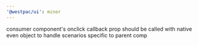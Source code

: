 ```yaml
---
'@westpac/ui': minor
---
```


consumer component's onclick callback prop should be called with native even object to handle scenarios specific to parent comp
